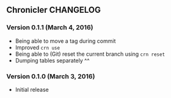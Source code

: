 ## Chronicler CHANGELOG

### Version 0.1.1 (March 4, 2016)

* Being able to move a tag during commit
* Improved `crn use`
* Being able to (Git) reset the current branch using `crn reset`
* Dumping tables separately ^^

### Version 0.1.0 (March 3, 2016)

* Initial release
